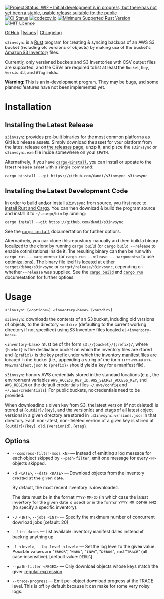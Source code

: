 [![Project Status: WIP – Initial development is in progress, but there has not yet been a stable, usable release suitable for the public.](https://www.repostatus.org/badges/latest/wip.svg)](https://www.repostatus.org/#wip)
[![CI Status](https://github.com/dandi/s3invsync/actions/workflows/test.yml/badge.svg)](https://github.com/dandi/s3invsync/actions/workflows/test.yml)
[![codecov.io](https://codecov.io/gh/dandi/s3invsync/branch/main/graph/badge.svg)](https://codecov.io/gh/dandi/s3invsync)
[![Minimum Supported Rust Version](https://img.shields.io/badge/MSRV-1.80-orange)](https://www.rust-lang.org)
[![MIT License](https://img.shields.io/github/license/dandi/s3invsync.svg)](https://opensource.org/licenses/MIT)

[GitHub](https://github.com/dandi/s3invsync) | [Issues](https://github.com/dandi/s3invsync/issues) | [Changelog](https://github.com/dandi/s3invsync/blob/main/CHANGELOG.md)

`s3invsync` is a [Rust](https://www.rust-lang.org) program for creating &
syncing backups of an AWS S3 bucket (including old versions of objects) by
making use of the bucket's [Amazon S3 Inventory][inv] files.

[inv]: https://docs.aws.amazon.com/AmazonS3/latest/userguide/storage-inventory.html

Currently, only versioned buckets and S3 Inventories with CSV output files are
supported, and the CSVs are required to list at least the `Bucket`, `Key`,
`VersionId`, and `ETag` fields.

**Warning:** This is an in-development program.  They may be bugs, and some
planned features have not been implemented yet.


Installation
============

Installing the Latest Release
-----------------------------

`s3invsync` provides pre-built binaries for the most common platforms as GitHub
release assets.  Simply download the asset for your platform from the latest
release on [the releases page](https://github.com/dandi/s3invsync/releases),
unzip it, and place the `s3invsync` or `s3invsync.exe` file inside somewhere on
your `$PATH`.

Alternatively, if you have
[`cargo-binstall`](https://github.com/cargo-bins/cargo-binstall), you can
install or update to the latest release asset with a single command:

    cargo binstall --git https://github.com/dandi/s3invsync s3invsync

Installing the Latest Development Code
--------------------------------------

In order to build and/or install `s3invsync` from source, you first need to
[install Rust and Cargo](https://www.rust-lang.org/tools/install).  You can
then download & build the program source and install it to `~/.cargo/bin` by
running:

    cargo install --git https://github.com/dandi/s3invsync

See the [`cargo
install`](https://doc.rust-lang.org/cargo/commands/cargo-install.html)
documentation for further options.

Alternatively, you can clone this repository manually and then build a binary
localized to the clone by running `cargo build` (or `cargo build --release` to
enable optimizations) inside it.  The resulting binary can then be run with
`cargo run -- <arguments>` (or `cargo run --release -- <arguments>` to use
optimizations).  The binary file itself is located at either
`target/debug/s3invsync` or `target/release/s3invsync`, depending on whether
`--release` was supplied.  See the [`cargo
build`](https://doc.rust-lang.org/cargo/commands/cargo-build.html) and [`cargo
run`](https://doc.rust-lang.org/cargo/commands/cargo-run.html) documentation
for further options.


Usage
=====

    s3invsync [<options>] <inventory-base> [<outdir>]

`s3invsync` downloads the contents of an S3 bucket, including old versions of
objects, to the directory `<outdir>` (defaulting to the current working
directory if not specified) using S3 Inventory files located at
`<inventory-base>`.

`<inventory-base>` must be of the form `s3://{bucket}/{prefix}/`, where
`{bucket}` is the destination bucket on which the inventory files are stored
and `{prefix}/` is the key prefix under which the [inventory manifest files][]
are located in the bucket (i.e., appending a string of the form
`YYYY-MM-DDTHH-MMZ/manifest.json` to `{prefix}/` should yield a key for a
manifest file).

[inventory manifest files]: https://docs.aws.amazon.com/AmazonS3/latest/userguide/storage-inventory-location.html

`s3invsync` honors AWS credentials stored in the standard locations (e.g., the
environment variables `AWS_ACCESS_KEY_ID`, `AWS_SECRET_ACCESS_KEY`, and
`AWS_REGION` or the default credentials files `~/.aws/config` and
`~/.aws/credentials`).  For public buckets, no credentials need to be provided.

When downloading a given key from S3, the latest version (if not deleted) is
stored at `{outdir}/{key}`, and the versionIds and etags of all latest object
versions in a given directory are stored in `.s3invsync.versions.json` in that
directory.  Each non-latest, non-deleted version of a given key is stored at
`{outdir}/{key}.old.{versionId}.{etag}`.

Options
-------

- `--compress-filter-msgs <N>` — Instead of emitting a log message for each
  object skipped by `--path-filter`, emit one message for every `<N>` objects
  skipped.

- `-d <DATE>`, `--date <DATE>` — Download objects from the inventory created at
  the given date.

  By default, the most recent inventory is downloaded.

  The date must be in the format `YYYY-MM-DD` (in which case the latest
  inventory for the given date is used) or in the format `YYYY-MM-DDTHH-MMZ`
  (to specify a specific inventory).

- `-J <INT>`, `--jobs <INT>` — Specify the maximum number of concurrent
  download jobs [default: 20]

- `--list-dates` — List available inventory manifest dates instead of
  backing anything up

- `-l <level>`, `--log-level <level>` — Set the log level to the given value.
  Possible values are  "`ERROR`", "`WARN`", "`INFO`", "`DEBUG`", and "`TRACE`"
  (all case-insensitive).  [default value: `DEBUG`]

- `--path-filter <REGEX>` — Only download objects whose keys match the given
  [regular expression](https://docs.rs/regex/latest/regex/#syntax)

- `--trace-progress` — Emit per-object download progress at the TRACE level.
  This is off by default because it can make for some very noisy logs.

